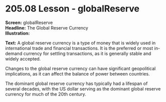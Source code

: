 # 205.08 Lesson - globalReserve

**Screen:** globalReserve\
**Headline:** The Global Reserve Currency\
**Illustration:**

**Text:** A global reserve currency is a type of money that is widely used in international trade and financial transactions. It is the preferred or most in-demand currency for settling transactions, as it is generally stable and widely accepted.&#x20;

Changes to the global reserve currency can have significant geopolitical implications, as it can affect the balance of power between countries.&#x20;

The dominant global reserve currency has typically had a lifespan of several decades, with the US dollar serving as the dominant global reserve currency for much of the 20th century.
